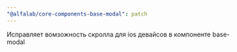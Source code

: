 ```yaml
---
"@alfalab/core-components-base-modal": patch
---
```


Исправляет вомзожность скролла для ios девайсов в компоненте base-modal
